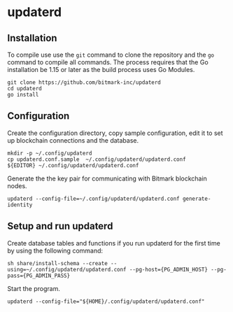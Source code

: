 # updaterd

## Installation

To compile use use the `git` command to clone the repository and the
`go` command to compile all commands.  The process requires that the
Go installation be 1.15 or later as the build process uses Go Modules.

~~~~~
git clone https://github.com/bitmark-inc/updaterd
cd updaterd
go install
~~~~~

## Configuration

Create the configuration directory, copy sample configuration, edit it
to set up blockchain connections and the database.

~~~~~
mkdir -p ~/.config/updaterd
cp updaterd.conf.sample  ~/.config/updaterd/updaterd.conf
${EDITOR} ~/.config/updaterd/updaterd.conf
~~~~~

Generate the the key pair for communicating with Bitmark blockchain nodes.

~~~~~
updaterd --config-file=~/.config/updaterd/updaterd.conf generate-identity
~~~~~

## Setup and run updaterd

Create database tables and functions if you run updaterd for the first time by using the following command:

~~~~~
sh share/install-schema --create --using=~/.config/updaterd/updaterd.conf --pg-host={PG_ADMIN_HOST} --pg-pass={PG_ADMIN_PASS}
~~~~~

Start the program.

~~~~~
updaterd --config-file="${HOME}/.config/updaterd/updaterd.conf"
~~~~~
